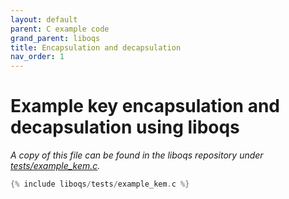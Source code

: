 ```yaml
---
layout: default
parent: C example code
grand_parent: liboqs
title: Encapsulation and decapsulation
nav_order: 1
---
```


# Example key encapsulation and decapsulation using liboqs

*A copy of this file can be found in the liboqs repository under [tests/example_kem.c](https://github.com/open-quantum-safe/liboqs/blob/master/tests/example_kem.c).*

```c
{% include liboqs/tests/example_kem.c %}
```